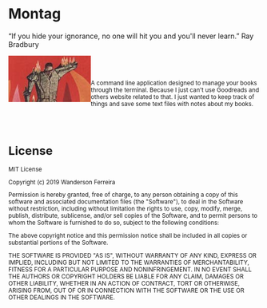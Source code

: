 # Montag


“If you hide your ignorance, no one will hit you and you'll never learn.”
Ray Bradbury


<img src="fahrenheit.jpg"
title="books" align="left" padding="15px"/>
<small>
<br><br>


A command line application designed to manage your books
through the terminal. Because I just can't use Goodreads and
others website related to that. I just wanted to keep track
of things and save some text files with notes about my
books.


<br clear=all /><br>


# License

MIT License

Copyright (c) 2019 Wanderson Ferreira

Permission is hereby granted, free of charge, to any person obtaining a copy
of this software and associated documentation files (the "Software"), to deal
in the Software without restriction, including without limitation the rights
to use, copy, modify, merge, publish, distribute, sublicense, and/or sell
copies of the Software, and to permit persons to whom the Software is
furnished to do so, subject to the following conditions:

The above copyright notice and this permission notice shall be included in all
copies or substantial portions of the Software.

THE SOFTWARE IS PROVIDED "AS IS", WITHOUT WARRANTY OF ANY KIND, EXPRESS OR
IMPLIED, INCLUDING BUT NOT LIMITED TO THE WARRANTIES OF MERCHANTABILITY,
FITNESS FOR A PARTICULAR PURPOSE AND NONINFRINGEMENT. IN NO EVENT SHALL THE
AUTHORS OR COPYRIGHT HOLDERS BE LIABLE FOR ANY CLAIM, DAMAGES OR OTHER
LIABILITY, WHETHER IN AN ACTION OF CONTRACT, TORT OR OTHERWISE, ARISING FROM,
OUT OF OR IN CONNECTION WITH THE SOFTWARE OR THE USE OR OTHER DEALINGS IN THE
SOFTWARE.
